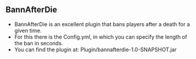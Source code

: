 ## BannAfterDie

- BannAfterDie is an excellent plugin that bans players after a death for a given time.
- For this there is the Config.yml, in which you can specify the length of the ban in seconds.
- You can find the plugin at: Plugin/bannafterdie-1.0-SNAPSHOT.jar

